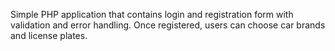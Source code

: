 Simple PHP application that contains login and registration form with validation and error handling. Once registered, users can choose car brands and license plates.

